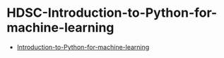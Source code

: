 # HDSC-Introduction-to-Python-for-machine-learning


- [Introduction-to-Python-for-machine-learning](https://github.com/yaswanthteja/HDSC-Introduction-to-Python-for-machine-learning/blob/main/FoodBalanceSheets_E_Africa_NOFLAG.csv)
